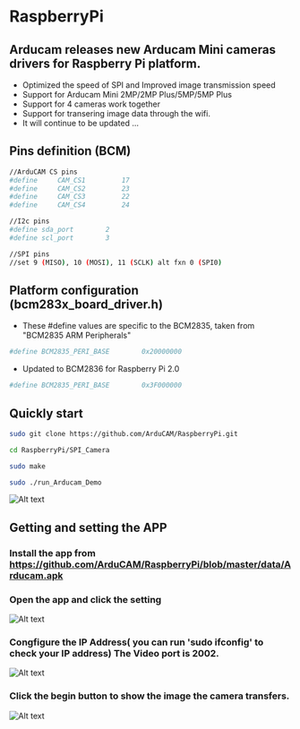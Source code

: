 # RaspberryPi
## Arducam releases new Arducam Mini cameras drivers for Raspberry Pi platform.
- Optimized the speed of SPI and Improved image transmission speed
- Support for Arducam Mini 2MP/2MP Plus/5MP/5MP Plus
- Support for 4 cameras work together
- Support for transering image data through the wifi.
- It will continue to be updated ...
## Pins definition (BCM)
```Bash
//ArduCAM CS pins
#define     CAM_CS1         17
#define     CAM_CS2         23
#define     CAM_CS3         22
#define     CAM_CS4         24
```
```Bash
//I2c pins
#define sda_port        2 
#define scl_port        3
```
```Bash 
//SPI pins 
//set 9 (MISO), 10 (MOSI), 11 (SCLK) alt fxn 0 (SPI0)
```

## Platform configuration (bcm283x_board_driver.h)
- These #define values are specific to the BCM2835, taken from "BCM2835 ARM Peripherals"
```Bash
#define BCM2835_PERI_BASE        0x20000000
```
- Updated to BCM2836 for Raspberry Pi 2.0 
```Bash
#define BCM2835_PERI_BASE        0x3F000000
```

## Quickly start
```bash
sudo git clone https://github.com/ArduCAM/RaspberryPi.git
```
```bash 
cd RaspberryPi/SPI_Camera
```
```bash
sudo make 
```
```bash
sudo ./run_Arducam_Demo 
```
![Alt text](https://github.com/ArduCAM/RaspberryPi/blob/master/data/image1.png)
## Getting and setting the APP
### Install the app from https://github.com/ArduCAM/RaspberryPi/blob/master/data/Arducam.apk
### Open the app and click the setting 
![Alt text](https://github.com/ArduCAM/RaspberryPi/blob/master/data/app_image1.png)
### Congfigure the IP Address( you can run 'sudo ifconfig' to check your IP address) The Video port is 2002.
![Alt text](https://github.com/ArduCAM/RaspberryPi/blob/master/data/app_image2.png)
### Click the begin button to show the image the camera transfers.
![Alt text](https://github.com/ArduCAM/RaspberryPi/blob/master/data/app_image3.png)









